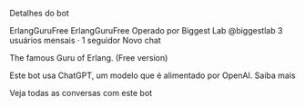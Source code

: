 Detalhes do bot

ErlangGuruFree
ErlangGuruFree
Operado por
Biggest Lab
@biggestlab
3 usuários mensais
·
1 seguidor
Novo chat



The famous Guru of Erlang. (Free version)

Este bot usa ChatGPT, um modelo que é alimentado por OpenAI. Saiba mais

Veja todas as conversas com este bot
